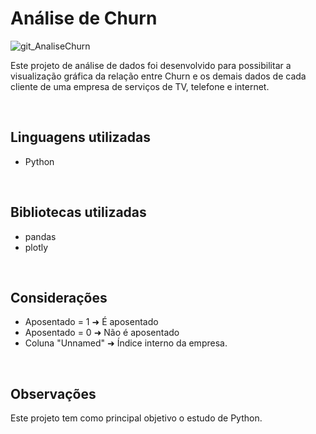 
<h1> Análise de Churn </h1>

![git_AnaliseChurn](https://user-images.githubusercontent.com/98126956/198848605-14d6e9e2-6ea1-4569-aaef-20779d1b5c92.gif)


<p>Este projeto de análise de dados foi desenvolvido para possibilitar a visualização gráfica da relação entre Churn e os demais dados de cada cliente de uma empresa de serviços de TV, telefone e internet.</p> 

<br>
<h2>Linguagens utilizadas</h2>
<ul>
    <li>Python
</ul>
<br>
<h2>Bibliotecas utilizadas</h2>
<ul>
    <li>pandas</li>
    <li>plotly</li>
</ul>
<br>

<h2>Considerações</h2>

+ Aposentado = 1 ➜ É aposentado
+ Aposentado = 0 ➜ Não é aposentado
+ Coluna "Unnamed" ➜ Índice interno da empresa.

<br>
<h2>Observações</h2>
<p>Este projeto tem como principal objetivo o estudo de Python.</p>